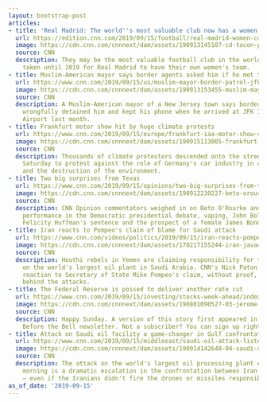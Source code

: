 ```yaml
---
layout: bootstrap-post
articles:
- title: 'Real Madrid: The world''s most valuable club now has a women''s team'
  url: https://edition.cnn.com/2019/09/15/football/real-madrid-women-cd-tacon-football-spain-spt-intl/index.html
  image: https://cdn.cnn.com/cnnnext/dam/assets/190913145107-cd-tacon-players-celebrate-super-tease.jpg
  source: CNN
  description: They may be the most valuable football club in the world, but it has
    taken until 2019 for Real Madrid to have their own women's team.
- title: Muslim-American mayor says border agents asked him if he met terrorists
  url: https://www.cnn.com/2019/09/15/us/muslim-mayor-border-patrol-jfk-trnd/index.html
  image: https://cdn.cnn.com/cnnnext/dam/assets/190913153455-muslim-mayor-border-patrol-jfk-super-tease.jpeg
  source: CNN
  description: A Muslim-American mayor of a New Jersey town says border patrol agents
    wrongfully detained him and kept his phone when he arrived at JFK International
    Airport last month.
- title: Frankfurt motor show hit by huge climate protests
  url: https://www.cnn.com/2019/09/15/europe/frankfurt-iaa-motor-show-climate-protests-grm-intl-scli/index.html
  image: https://cdn.cnn.com/cnnnext/dam/assets/190915113005-frankfurt-protest-4-super-tease.jpg
  source: CNN
  description: Thousands of climate protesters descended onto the streets of Frankfurt
    Saturday to protest against the role of Germany's car industry in climate change
    and the destruction of the environment.
- title: Two big surprises from Texas
  url: https://www.cnn.com/2019/09/15/opinions/two-big-surprises-from-texas-opinion-weekly-column/index.html
  image: https://cdn.cnn.com/cnnnext/dam/assets/190912230227-beto-orourke-abc-democratic-debate-super-tease.jpg
  source: CNN
  description: CNN Opinion commentators weighed in on Beto O'Rourke and Julian Castro's
    performance in the Democratic presidential debate, vaping, John Bolton's departure,
    Felicity Huffman's sentence and the prospect of a female James Bond.
- title: Iran reacts to Pompeo's claim of blame for Saudi attack
  url: https://www.cnn.com/videos/politics/2019/09/15/iran-reacts-pompeo-accusation-saudi-oil-drone-attacks-npw-ndwknd-vpx.cnn
  image: https://cdn.cnn.com/cnnnext/dam/assets/170217155244-iran-javad-zarif-hp-super-tease.jpg
  source: CNN
  description: Houthi rebels in Yemen are claiming responsibility for the drone strikes
    on the world's largest oil plant in Saudi Arabia. CNN's Nick Paton Walsh has Iran's
    reaction to Secretary of State Mike Pompeo's claim, without proof, that Iran is
    behind the attacks.
- title: The Federal Reserve is poised to deliver another rate cut
  url: https://www.cnn.com/2019/09/15/investing/stocks-week-ahead/index.html
  image: https://cdn.cnn.com/cnnnext/dam/assets/190801090527-03-jerome-powell-0731-super-tease.jpg
  source: CNN
  description: Happy Sunday. A version of this story first appeared in CNN Business'
    Before the Bell newsletter. Not a subscriber? You can sign up right here.
- title: Attack on Saudi oil facility a game-changer in Gulf confrontation
  url: https://www.cnn.com/2019/09/15/middleeast/saudi-oil-attack-lister-analysis-intl/index.html
  image: https://cdn.cnn.com/cnnnext/dam/assets/190914142648-04-saudi-oil-field-drone-attack-super-tease.jpg
  source: CNN
  description: The attack on the world's largest oil processing plant early Saturday
    morning is a dramatic escalation in the confrontation between Iran and Saudi Arabia
    — even if the Iranians didn't fire the drones or missiles responsible.
as_of_date: '2019-09-15'
---
```


